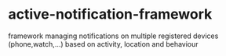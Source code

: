 # active-notification-framework
framework managing notifications on multiple registered devices (phone,watch,...) based on activity, location and behaviour
